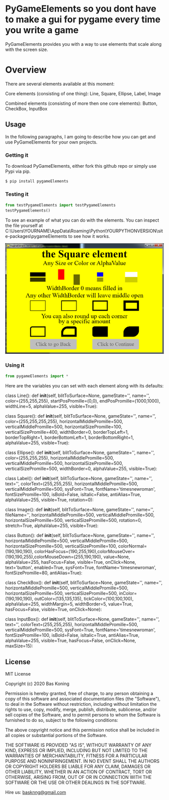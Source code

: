 # PyGameElements so you dont have to make a gui for pygame every time you write a game

PyGameElements provides you with a way to use elements that scale along with the screen size. 

# Overview
There are several elements available at this moment:

Core elements (consisting of one thing): Line, Square, Ellipse, Label, Image

Combined elements (consisting of more then one core elements): Button, CheckBox, InputBox

## Usage

In the following paragraphs, I am going to describe how you can get and use PyGameElements for your own projects.

###  Getting it

To download PyGameElements, either fork this github repo or simply use Pypi via pip.
```sh
$ pip install pygameElements
```

### Testing it

```Python
from testPygameElements import testPygameElements
testPygameElements()
```

To see an example of what you can do with the elements.
You can inspect the file yourself at C:\Users\YOURNAME\AppData\Roaming\Python\YOURPYTHONVERSION\site-packages\pygameElements
to see how it works. 

![Example Square Element](https://github.com/QuetzalQatl/PyGameElements/blob/main/SquareExamples.png?raw=true)


### Using it

```Python
from pygameElements import *

```



Here are the variables you can set with each element along with its defaults:

class Line():
    def __init__(self, blitToSurface=None, gameState='', name='', color=(255,255,255), startPosPromille=(0,0), endPosPromille=(1000,1000), widthLine=5, alphaValue=255, visible=True):

class Square():
    def __init__(self, blitToSurface=None, gameState='', name='', color=(255,255,255,255), horizontalMiddlePromille=500, verticalMiddlePromille=500, horizontalSizePromille=100,  verticalSizePromille=400, widthBorder=0, borderTopLeft=1, borderTopRight=1, borderBottomLeft=1, borderBottomRight=1, alphaValue=255, visible=True):

class Ellipse():
    def __init__(self, blitToSurface=None, gameState='', name='', color=(255,255,255), horizontalMiddlePromille=500, verticalMiddlePromille=500, horizontalSizePromille=500,  verticalSizePromille=500, widthBorder=0, alphaValue=255, visible=True):

class Label():
    def __init__(self, blitToSurface=None, gameState='', name='', text='', colorText=(255,255,255), horizontalMiddlePromille=500, verticalMiddlePromille=500, sysFont=True, fontName='timesnewroman', fontSizePromille=100, isBold=False, isItalic=False, antiAlias=True, alphaValue=255, visible=True, rotation=0):
    
class Image():
    def __init__(self, blitToSurface=None, gameState='', name='', fileName='', horizontalMiddlePromille=500, verticalMiddlePromille=500, horizontalSizePromille=500,  verticalSizePromille=500, rotation=0, stretch=True, alphaValue=255, visible=True):
    
class Button():
    def __init__(self, blitToSurface=None, gameState='', name='', horizontalMiddlePromille=500, verticalMiddlePromille=500, horizontalSizePromille=500,  verticalSizePromille=100, colorNormal=(190,190,190), colorHasFocus=(190,255,190),colorMouseOver=(190,190,255),colorMouseDown=(255,190,190), value=None, alphaValue=255, hasFocus=False, visible=True, onClick=None, text='button', enabled=True, sysFont=True, fontName='timesnewroman', fontSizePromille=80, antiAlias=True):

class CheckBox():
    def __init__(self, blitToSurface=None, gameState='', name='', horizontalMiddlePromille=500, verticalMiddlePromille=500, horizontalSizePromille=500,  verticalSizePromille=500, inColor=(190,190,190), outColor=(135,135,135), tickColor=(100,100,100), alphaValue=255, widthMargin=5, widthBorder=5, value=True, hasFocus=False, visible=True, onClick=None):  

class InputBox():
    def __init__(self, blitToSurface=None, gameState='', name='', text='', colorText=(255,255,255), horizontalMiddlePromille=500, verticalMiddlePromille=500, sysFont=True, fontName='timesnewroman', fontSizePromille=100, isBold=False, isItalic=True, antiAlias=True, alphaValue=255, visible=True, hasFocus=False, onClick=None, maxSize=15):


License
----

MIT License

Copyright (c) 2020 Bas Koning

Permission is hereby granted, free of charge, to any person obtaining a copy
of this software and associated documentation files (the "Software"), to deal
in the Software without restriction, including without limitation the rights
to use, copy, modify, merge, publish, distribute, sublicense, and/or sell
copies of the Software, and to permit persons to whom the Software is
furnished to do so, subject to the following conditions:

The above copyright notice and this permission notice shall be included in all
copies or substantial portions of the Software.

THE SOFTWARE IS PROVIDED "AS IS", WITHOUT WARRANTY OF ANY KIND, EXPRESS OR
IMPLIED, INCLUDING BUT NOT LIMITED TO THE WARRANTIES OF MERCHANTABILITY,
FITNESS FOR A PARTICULAR PURPOSE AND NONINFRINGEMENT. IN NO EVENT SHALL THE
AUTHORS OR COPYRIGHT HOLDERS BE LIABLE FOR ANY CLAIM, DAMAGES OR OTHER
LIABILITY, WHETHER IN AN ACTION OF CONTRACT, TORT OR OTHERWISE, ARISING FROM,
OUT OF OR IN CONNECTION WITH THE SOFTWARE OR THE USE OR OTHER DEALINGS IN THE
SOFTWARE.


Hire us: basknng@gmail.com

